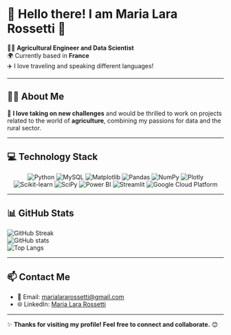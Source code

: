 # 🌟 Hello there! I am Maria Lara Rossetti 🌟

👩‍🌾 **Agricultural Engineer and Data Scientist**  
🌍 Currently based in **France**  
✈️ I love traveling and speaking different languages!  

---

## 🧑‍💻 About Me  

🌱 **I love taking on new challenges** and would be thrilled to work on projects related to the world of **agriculture**, combining my passions for data and the rural sector. 

---

## 💻 Technology Stack

<p align="center">  
  <img src="https://img.shields.io/badge/python-3670A0?style=flat&logo=python&logoColor=ffdd54" alt="Python" />
  <img src="https://img.shields.io/badge/mysql-4479A1.svg?style=flat&logo=mysql&logoColor=white" alt="MySQL" />
  <img src="https://img.shields.io/badge/Matplotlib-%23ffffff.svg?style=flat&logo=Matplotlib&logoColor=black" alt="Matplotlib" />
  <img src="https://img.shields.io/badge/pandas-%23150458.svg?style=flat&logo=pandas&logoColor=white" alt="Pandas" />
  <img src="https://img.shields.io/badge/numpy-%23013243.svg?style=flat&logo=numpy&logoColor=white" alt="NumPy" />
  <img src="https://img.shields.io/badge/Plotly-%233F4F75.svg?style=flat&logo=plotly&logoColor=white" alt="Plotly" />
  <img src="https://img.shields.io/badge/scikit--learn-%23F7931E.svg?style=flat&logo=scikit-learn&logoColor=white" alt="Scikit-learn" />
  <img src="https://img.shields.io/badge/SciPy-%230C55A5.svg?style=flat&logo=scipy&logoColor=white" alt="SciPy" />
  <img src="https://img.shields.io/badge/power_bi-F2C811?style=flat&logo=powerbi&logoColor=black" alt="Power BI" />
  <img src="https://img.shields.io/badge/Streamlit-%23FF4B4B.svg?style=flat&logo=Streamlit&logoColor=white" alt="Streamlit" />
  <img src="https://img.shields.io/badge/Google%20Cloud-%234285F4.svg?style=flat&logo=google-cloud&logoColor=white" alt="Google Cloud Platform" />
</p>

---

## 📊 GitHub Stats

![GitHub Streak](https://github-readme-streak-stats.herokuapp.com/?user=mlararossetti&theme=radical)  
![GitHub stats](https://github-readme-stats.vercel.app/api?username=mlararossetti&show_icons=true&theme=radical)  
![Top Langs](https://github-readme-stats.vercel.app/api/top-langs/?username=mlararossetti&layout=compact&theme=radical)  

---

## 📫 Contact Me

- 📧 Email: [marialararossetti@gmail.com](mailto:marialararossetti@gmail.com)  
- 🌐 LinkedIn: [Maria Lara Rossetti](https://linkedin.com/in/maria-lara-rossetti)  

---

✨ **Thanks for visiting my profile! Feel free to connect and collaborate.** 😊

